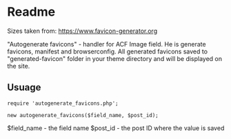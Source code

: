 # Readme
Sizes taken from: https://www.favicon-generator.org

"Autogenerate favicons" - handler for ACF Image field. He is generate favicons, manifest and browserconfig. All generated favicons saved to "generated-favicon" folder in your theme directory and will be displayed on the site.

## Usuage
```
require 'autogenerate_favicons.php';

new autogenerate_favicons($field_name, $post_id);
```
$field_name - the field name
$post_id - the post ID where the value is saved